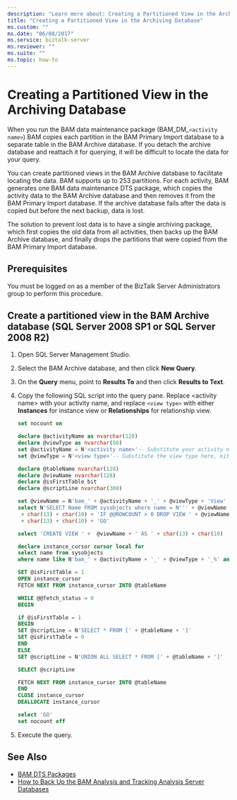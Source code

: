 ```yaml
---
description: "Learn more about: Creating a Partitioned View in the Archiving Database"
title: "Creating a Partitioned View in the Archiving Database"
ms.custom: ""
ms.date: "06/08/2017"
ms.service: biztalk-server
ms.reviewer: ""
ms.suite: ""
ms.topic: how-to
---
```

# Creating a Partitioned View in the Archiving Database

When you run the BAM data maintenance package (BAM_DM_`<activity name>`) BAM copies each partition in the BAM Primary Import database to a separate table in the BAM Archive database. If you detach the archive database and reattach it for querying, it will be difficult to locate the data for your query.

You can create partitioned views in the BAM Archive database to facilitate locating the data. BAM supports up to 253 partitions. For each activity, BAM generates one BAM data maintenance DTS package, which copies the activity data to the BAM Archive database and then removes it from the BAM Primary Import database. If the archive database fails after the data is copied but before the next backup, data is lost.

The solution to prevent lost data is to have a single archiving package, which first copies the old data from all activities, then backs up the BAM Archive database, and finally drops the partitions that were copied from the BAM Primary Import database.

## Prerequisites

You must be logged on as a member of the BizTalk Server Administrators group to perform this procedure.

## Create a partitioned view in the BAM Archive database (SQL Server 2008 SP1 or SQL Server 2008 R2)

1. Open SQL Server Management Studio.

2. Select the BAM Archive database, and then click **New Query**.

3. On the **Query** menu, point to **Results To** and then click **Results to Text**.

4. Copy the following SQL script into the query pane. Replace \<activity name\> with your activity name, and replace `<view type>` with either **Instances** for instance view or **Relationships** for relationship view.

    ```sql
    set nocount on

    declare @activityName as nvarchar(128)
    declare @viewType as nvarchar(50)
    set @activityName = N'<activity name>'-- Substitute your activity name here
    set @viewType = N'<view type>'-- Substitute the view type here, either "Instances" or "Relationships"

    declare @tableName nvarchar(128)
    declare @viewName nvarchar(128)
    declare @isFirstTable bit
    declare @scriptLine nvarchar(300)

    set @viewName = N'bam_' + @activityName + '_' + @viewType + 'View'
    select N'SELECT Name FROM sysobjects where name = N''' + @viewName + ''' and type = ''V'''
     + char(13) + char(10) + 'IF @@ROWCOUNT > 0 DROP VIEW ' + @viewName
     + char(13) + char(10) + 'GO'

    select 'CREATE VIEW ' +  @viewName + ' AS ' + char(13) + char(10)

    declare instance_cursor cursor local for
    select name from sysobjects
    where name like N'bam_' + @activityName + '_' + @viewType + '_%' and type = 'U'

    SET @isFirstTable = 1
    OPEN instance_cursor
    FETCH NEXT FROM instance_cursor INTO @tableName

    WHILE @@fetch_status = 0
    BEGIN

    if @isFirstTable = 1
    BEGIN
    SET @scriptLine = N'SELECT * FROM [' + @tableName + ']'
    SET @isFirstTable = 0
    END
    ELSE
    SET @scriptLine = N'UNION ALL SELECT * FROM [' + @tableName + ']'

    SELECT @scriptLine

    FETCH NEXT FROM instance_cursor INTO @tableName
    END
    CLOSE instance_cursor
    DEALLOCATE instance_cursor

    select 'GO'
    set nocount off
    ```

5. Execute the query.

## See Also

- [BAM DTS Packages](../core/bam-dts-packages.md)
- [How to Back Up the BAM Analysis and Tracking Analysis Server Databases](../core/how-to-back-up-the-bam-analysis-and-tracking-analysis-server-databases.md)
